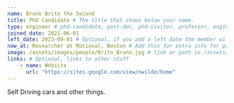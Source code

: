 ```yaml
---
name: Bruno Brito the Second
title: PhD Candidate # The title that shows below your name.
type: engineer # phd-candidate, post-doc, phd-visitor, professor, engineer
joined_date: 2021-06-01
left_date: 2023-09-01 # Optional, if you add a left date the member will be moved to the past members section
now_at: Researcher at Motional, Boston # Add this for extra info for past members
image: /assets/images/people/Brito_Bruno.jpg # link or path in /assets/...
links: # Optional, links to other stuff
    - name: Website
      url: "https://sites.google.com/view/nwilde/home"
---
```


<!-- Here add your interests or small paragraph. Keep it brief. Also for past members, put here e.g Now at..., [supervised by...] -->
Self Driving cars and other things.
